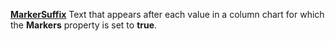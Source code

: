 [**MarkerSuffix**](properties-chart.md) Text that appears after each value in a column chart for which the **Markers** property is set to **true**.
